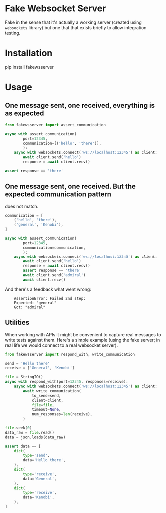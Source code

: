 # Fake Websocket Server

Fake in the sense that it's actually a working server (created using
`websockets` library) but one that that exists briefly to allow
integration testing.


# Installation

pip install fakewsserver
 

# Usage

## One message sent, one received, everything is as expected

```python
from fakewsserver import assert_communication

async with assert_communication(
        port=12345,
        communication=[('hello', 'there')],
        ):
    async with websockets.connect('ws://localhost:12345') as client:
        await client.send('hello')
        response = await client.recv()

assert response == 'there'
```

## One message sent, one received. But the expected communication pattern
does not match.

```python
communication = [
    ('hello', 'there'),
    ('general', 'Kenobi'),
]

async with assert_communication(
        port=12345,
        communication=communication,
        ):
    async with websockets.connect('ws://localhost:12345') as client:
        await client.send('hello')
        response = await client.recv()
        assert response == 'there'
        await client.send('admiral')
        await client.recv()
```

And there's a feedback what went wrong:
```
    AssertionError: Failed 2nd step:
    Expected: "general"
    Got: "admiral"
```

## Utilities

When working with APIs it might be convenient to capture real messages
to write tests against them. Here's a simple example (using the fake server;
in real life we would connect to a real websocket server).

```python
from fakewsserver import respond_with, write_communication

send = 'Hello there'
receive = ['General', 'Kenobi']

file = StringIO()
async with respond_with(port=12345, responses=receive):
    async with websockets.connect('ws://localhost:12345') as client:
        await write_communication(
            to_send=send,
            client=client,
            file=file,
            timeout=None,
            num_responses=len(receive),
        )

file.seek(0)
data_raw = file.read()
data = json.loads(data_raw)

assert data == [
    dict(
        type='send',
        data='Hello there',
    ),
    dict(
        type='receive',
        data='General',
    ),
    dict(
        type='receive',
        data='Kenobi',
    ),
]
```
